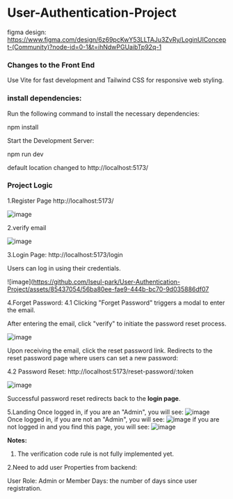 # User-Authentication-Project

figma design: https://www.figma.com/design/6z69pcKwY53LLTAJu3ZvRy/LoginUIConcept-(Community)?node-id=0-1&t=ihNdwPGUaibTp92q-1 
### Changes to the Front End
Use Vite for fast development and Tailwind CSS for responsive web styling.

### install dependencies:
Run the following command to install the necessary dependencies:

npm install

Start the Development Server:

npm run dev

default location changed to 
http://localhost:5173/

### Project Logic

1.Register Page
http://localhost:5173/ 

![image](https://github.com/Iseul-park/User-Authentication-Project/assets/85437054/a5df4c9f-d752-4754-a9f9-9da20b47dc50)

2.verify email

![image](https://github.com/Iseul-park/User-Authentication-Project/assets/85437054/da2d467e-e681-425f-b23c-bd08d6dd8a09)


3.Login Page:
http://localhost:5173/login 

Users can log in using their credentials.

![image](https://github.com/Iseul-park/User-Authentication-Project/assets/85437054/56ba80ee-fae9-444b-bc70-9d035886df07


4.Forget Password:
4.1 Clicking "Forget Password" triggers a modal to enter the email.

After entering the email, click "verify" to initiate the password reset process.

![image](https://github.com/Iseul-park/User-Authentication-Project/assets/85437054/d30ef946-4221-43df-9928-1b01af195eaa)

Upon receiving the email, click the reset password link.
Redirects to the reset password page where users can set a new password:

4.2 Password Reset:
http://localhost:5173/reset-password/:token

![image](https://github.com/Iseul-park/User-Authentication-Project/assets/85437054/51baf86c-c587-444d-9b8c-9cafaf7cefed)

Successful password reset redirects back to the **login page**.

 
5.Landing 
Once logged in, if you are an "Admin", you will see:
![image](https://github.com/Iseul-park/User-Authentication-Project/assets/85437054/4b90e55d-7b70-4750-99af-c63008153c92)
Once logged in, if you are not an "Admin", you will see:
![image](https://github.com/Iseul-park/User-Authentication-Project/assets/85437054/f0c97fef-94c8-475b-8cd4-6f47e7864d53)
if you are not logged in and you find this page, you will see:
![image](https://github.com/Iseul-park/User-Authentication-Project/assets/85437054/279e6179-9354-473f-a13b-a728269a2510)



**Notes:**
1. The verification code rule is not fully implemented yet.  

2.Need to add user Properties from backend:

User Role: Admin or Member 
Days:  the number of days since user registration.
